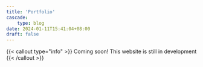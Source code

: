 ```yaml
---
title: 'Portfolio'
cascade:
    type: blog
date: 2024-01-11T15:41:04+08:00
draft: false
---
```


{{< callout type="info" >}}
  Coming soon! This website is still in development
{{< /callout >}}
